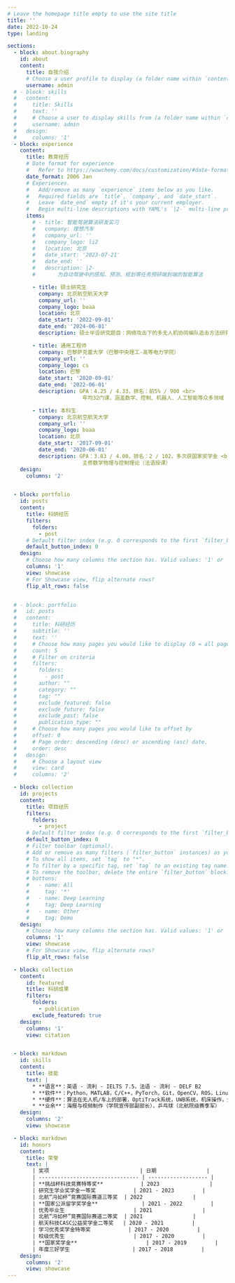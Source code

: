 ```yaml
---
# Leave the homepage title empty to use the site title
title: ''
date: 2022-10-24
type: landing

sections:
  - block: about.biography
    id: about
    content:
      title: 自我介绍
      # Choose a user profile to display (a folder name within `content/authors/`)
      username: admin
  # - block: skills
  #   content:
  #     title: Skills
  #     text: ''
  #     # Choose a user to display skills from (a folder name within `content/authors/`)
  #     username: admin
  #   design:
  #     columns: '1'
  - block: experience
    content:
      title: 教育经历
      # Date format for experience
      #   Refer to https://wowchemy.com/docs/customization/#date-format
      date_format: 2006 Jan
      # Experiences.
      #   Add/remove as many `experience` items below as you like.
      #   Required fields are `title`, `company`, and `date_start`.
      #   Leave `date_end` empty if it's your current employer.
      #   Begin multi-line descriptions with YAML's `|2-` multi-line prefix.
      items:
        # - title: 智能驾驶算法研发实习
        #   company: 理想汽车
        #   company_url: ''
        #   company_logo: li2
        #   location: 北京
        #   date_start: '2023-07-21'
        #   date_end: ''
        #   description: |2-
        #       为自动驾驶中的感知、预测、规划等任务预研端到端的智能算法

        - title: 硕士研究生
          company: 北京航空航天大学
          company_url: ''
          company_logo: buaa
          location: 北京
          date_start: '2022-09-01'
          date_end: '2024-06-01'
          description: 硕士毕设研究题目：网络攻击下的多无人机协同编队追击方法研究

        - title: 通用工程师
          company: 巴黎萨克雷大学（巴黎中央理工-高等电力学院）
          company_url: ''
          company_logo: cs
          location: 巴黎
          date_start: '2020-09-01'
          date_end: '2022-06-01'
          description: GPA：4.25 / 4.33，排名：前5% / 900 <br>
                        年均32门课，涵盖数学、控制、机器人、人工智能等众多领域

        - title: 本科生
          company: 北京航空航天大学
          company_url: ''
          company_logo: buaa
          location: 北京
          date_start: '2017-09-01'
          date_end: '2020-06-01'
          description: GPA：3.83 / 4.00，排名：2 / 102，多次获国家奖学金 <br>
                        主修数学物理与控制理论（法语授课）
    design:
      columns: '2'


  - block: portfolio
    id: posts
    content:
      title: 科研经历
      filters:
        folders:
          - post
      # Default filter index (e.g. 0 corresponds to the first `filter_button` instance below).
      default_button_index: 0
    design:
      # Choose how many columns the section has. Valid values: '1' or '2'.
      columns: '1'
      view: showcase
      # For Showcase view, flip alternate rows?
      flip_alt_rows: false


  # - block: portfolio
  #   id: posts
  #   content:
  #     title: 科研经历
  #     subtitle: ''
  #     text: ''
  #     # Choose how many pages you would like to display (0 = all pages)
  #     count: 5
  #     # Filter on criteria
  #     filters:
  #       folders:
  #         - post
  #       author: ""
  #       category: ""
  #       tag: ""
  #       exclude_featured: false
  #       exclude_future: false
  #       exclude_past: false
  #       publication_type: ""
  #     # Choose how many pages you would like to offset by
  #     offset: 0
  #     # Page order: descending (desc) or ascending (asc) date.
  #     order: desc
  #   design:
  #     # Choose a layout view
  #     view: card
  #     columns: '2'

  - block: collection
    id: projects
    content:
      title: 项目经历
      filters:
        folders:
          - project
      # Default filter index (e.g. 0 corresponds to the first `filter_button` instance below).
      default_button_index: 0
      # Filter toolbar (optional).
      # Add or remove as many filters (`filter_button` instances) as you like.
      # To show all items, set `tag` to "*".
      # To filter by a specific tag, set `tag` to an existing tag name.
      # To remove the toolbar, delete the entire `filter_button` block.
      # buttons:
      #   - name: All
      #     tag: '*'
      #   - name: Deep Learning
      #     tag: Deep Learning
      #   - name: Other
      #     tag: Demo
    design:
      # Choose how many columns the section has. Valid values: '1' or '2'.
      columns: '1'
      view: showcase
      # For Showcase view, flip alternate rows?
      flip_alt_rows: false

  - block: collection
    content:
      id: featured
      title: 科研成果
      filters:
        folders:
          - publication
        exclude_featured: true
    design:
      columns: '1'
      view: citation


  - block: markdown
    id: skills
    content:
      title: 技能
      text: |
        * **语言**：英语 - 流利 - IELTS 7.5，法语 - 流利 - DELF B2
        * **软件**：Python，MATLAB，C/C++，PyTorch，Git，OpenCV，ROS，Linux，AE，PS
        * **硬件**：算法在无人机/车上的部署，OptiTrack系统，UWB系统，机床操作，焊接
        * **业余**：海报与视频制作（学院宣传部副部长），乒乓球（北航院级赛季军）
    design:
      columns: '2'
      view: showcase

  - block: markdown
    id: honors
    content:
      title: 荣誉
      text: |
        | 奖项                             | 日期                |
        | -------------------------------- | ------------------- |
        | **挑战杯科技竞赛特等奖**            | 2023                |
        | 研究生学业奖学金一等奖            | 2021 - 2023         |
        | 北航“冯如杯”竞赛国际赛道三等奖  | 2022                |
        | **国家公派留学奖学金**              | 2021 - 2022         |
        | 优秀毕业生                      | 2021                |
        | 北航“冯如杯”竞赛国际赛道二等奖  | 2021                |
        | 航天科技CASC公益奖学金二等奖   | 2020 - 2021         |
        | 学习优秀奖学金特等奖            | 2017 - 2020         |
        | 校级优秀生                      | 2017 - 2020         |
        | **国家奖学金**                      | 2017 - 2019         |
        | 年度三好学生                    | 2017 - 2018         |
    design:
      columns: '2'
      view: showcase
---
```

